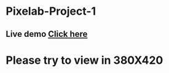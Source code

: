 # Pixelab-Project-1

## Live demo [Click here](https://dhuruvsingh.github.io/Pixelab-Project-1/)

# Please try to view in 380X420
